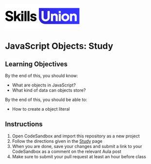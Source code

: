 [<img src="assets/images/su-logo.png" alt="Skills Union Logo" height="80px" />](https://www.skillsunion.com/)
# JavaScript Objects: Study

## Learning Objectives

By the end of this, you should know:

- What are objects in JavaScript?
- What kind of data can objects store?

By the end of this, you should be able to:

- How to create a object literal

## Instructions

1. Open CodeSandbox and import this repository as a new project
1. Follow the directions given in the [Study](Study.md) page
1. When you are done, save your changes and submit a link to your CodeSandbox as a comment
   on the relevant Aula post
1. Make sure to submit your pull request at least an hour before class